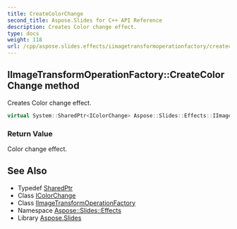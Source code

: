 ```yaml
---
title: CreateColorChange
second_title: Aspose.Slides for C++ API Reference
description: Creates Color change effect.
type: docs
weight: 118
url: /cpp/aspose.slides.effects/iimagetransformoperationfactory/createcolorchange/
---
```

## IImageTransformOperationFactory::CreateColorChange method


Creates Color change effect.

```cpp
virtual System::SharedPtr<IColorChange> Aspose::Slides::Effects::IImageTransformOperationFactory::CreateColorChange()=0
```


### Return Value

Color change effect.

## See Also

* Typedef [SharedPtr](../../../system/sharedptr/)
* Class [IColorChange](../../icolorchange/)
* Class [IImageTransformOperationFactory](../)
* Namespace [Aspose::Slides::Effects](../../)
* Library [Aspose.Slides](../../../)
